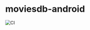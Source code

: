 # moviesdb-android

![CI](https://github.com/pasqualinigustavo/moviesdb-android/workflows/CI/badge.svg)
